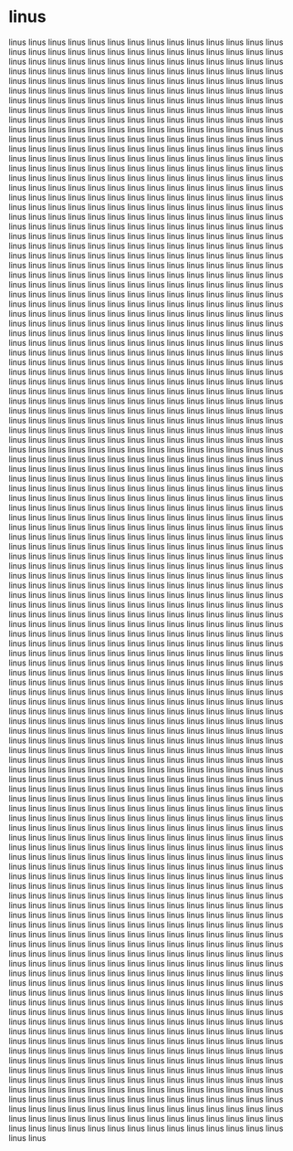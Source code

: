 <h1> linus </h1>
<p> linus linus linus linus linus linus linus linus linus linus linus linus linus linus linus linus linus linus linus linus linus linus linus linus linus linus linus linus linus linus linus linus linus linus linus linus linus linus linus linus linus linus linus linus linus linus linus linus linus linus linus linus linus linus linus linus linus linus linus linus linus linus linus linus linus linus linus linus linus linus linus linus linus linus linus linus linus linus linus linus linus linus linus linus linus linus linus linus linus linus linus linus linus linus linus linus linus linus linus linus linus linus linus linus linus linus linus linus linus linus linus linus linus linus linus linus linus linus linus linus linus linus linus linus linus linus linus linus linus linus linus linus linus linus linus linus linus linus linus linus linus linus linus linus linus linus linus linus linus linus linus linus linus linus linus linus linus linus linus linus linus linus linus linus linus linus linus linus linus linus linus linus linus linus linus linus linus linus linus linus linus linus linus linus linus linus linus linus linus linus linus linus linus linus linus linus linus linus linus linus linus linus linus linus linus linus linus linus linus linus linus linus linus linus linus linus linus linus linus linus linus linus linus linus linus linus linus linus linus linus linus linus linus linus linus linus linus linus linus linus linus linus linus linus linus linus linus linus linus linus linus linus linus linus linus linus linus linus linus linus linus linus linus linus linus linus linus linus linus linus linus linus linus linus linus linus linus linus linus linus linus linus linus linus linus linus linus linus linus linus linus linus linus linus linus linus linus linus linus linus linus linus linus linus linus linus linus linus linus linus linus linus linus linus linus linus linus linus linus linus linus linus linus linus linus linus linus linus linus linus linus linus linus linus linus linus linus linus linus linus linus linus linus linus linus linus linus linus linus linus linus linus linus linus linus linus linus linus linus linus linus linus linus linus linus linus linus linus linus linus linus linus linus linus linus linus linus linus linus linus linus linus linus linus linus linus linus linus linus linus linus linus linus linus linus linus linus linus linus linus linus linus linus linus linus linus linus linus linus linus linus linus linus linus linus linus linus linus linus linus linus linus linus linus linus linus linus linus linus linus linus linus linus linus linus linus linus linus linus linus linus linus linus linus linus linus linus linus linus linus linus linus linus linus linus linus linus linus linus linus linus linus linus linus linus linus linus linus linus linus linus linus linus linus linus linus linus linus linus linus linus linus linus linus linus linus linus linus linus linus linus linus linus linus linus linus linus linus linus linus linus linus linus linus linus linus linus linus linus linus linus linus linus linus linus linus linus linus linus linus linus linus linus linus linus linus linus linus linus linus linus linus linus linus linus linus linus linus linus linus linus linus linus linus linus linus linus linus linus linus linus linus linus linus linus linus linus linus linus linus linus linus linus linus linus linus linus linus linus linus linus linus linus linus linus linus linus linus linus linus linus linus linus linus linus linus linus linus linus linus linus linus linus linus linus linus linus linus linus linus linus linus linus linus linus linus linus linus linus linus linus linus linus linus linus linus linus linus linus linus linus linus linus linus linus linus linus linus linus linus linus linus linus linus linus linus linus linus linus linus linus linus linus linus linus linus linus linus linus linus linus linus linus linus linus linus linus linus linus linus linus linus linus linus linus linus linus linus linus linus linus linus linus linus linus linus linus linus linus linus linus linus linus linus linus linus linus linus linus linus linus linus linus linus linus linus linus linus linus linus linus linus linus linus linus linus linus linus linus linus linus linus linus linus linus linus linus linus linus linus linus linus linus linus linus linus linus linus linus linus linus linus linus linus linus linus linus linus linus linus linus linus linus linus linus linus linus linus linus linus linus linus linus linus linus linus linus linus linus linus linus linus linus linus linus linus linus linus linus linus linus linus linus linus linus linus linus linus linus linus linus linus linus linus linus linus linus linus linus linus linus linus linus linus linus linus linus linus linus linus linus linus linus linus linus linus linus linus linus linus linus linus linus linus linus linus linus linus linus linus linus linus linus linus linus linus linus linus linus linus linus linus linus linus linus linus linus linus linus linus linus linus linus linus linus linus linus linus linus linus linus linus linus linus linus linus linus linus linus linus linus linus linus linus linus linus linus linus linus linus linus linus linus linus linus linus linus linus linus linus linus linus linus linus linus linus linus linus linus linus linus linus linus linus linus linus linus linus linus linus linus linus linus linus linus linus linus linus linus linus linus linus linus linus linus linus linus linus linus linus linus linus linus linus linus linus linus linus linus linus linus linus linus linus linus linus linus linus linus linus linus linus linus linus linus linus linus linus linus linus linus linus linus linus linus linus linus linus linus linus linus linus linus linus linus linus linus linus linus linus linus linus linus linus linus linus linus linus linus linus linus linus linus linus linus linus linus linus linus linus linus linus linus linus linus linus linus linus linus linus linus linus linus linus linus linus linus linus linus linus linus linus linus linus linus linus linus linus linus linus linus linus linus linus linus linus linus linus linus linus linus linus linus linus linus linus linus linus linus linus linus linus linus linus linus linus linus linus linus linus linus linus linus linus linus linus linus linus linus linus linus linus linus linus linus linus linus linus linus linus linus linus linus linus linus linus linus linus linus linus linus linus linus linus linus linus linus linus linus linus linus linus linus linus linus linus linus linus linus linus linus linus linus linus linus linus linus linus linus linus linus linus linus linus linus linus linus linus linus linus linus linus linus linus linus linus linus linus linus linus linus linus linus linus linus linus linus linus linus linus linus linus linus linus linus linus linus linus linus linus linus linus linus linus linus linus linus linus linus linus linus linus linus linus linus linus linus linus linus linus linus linus linus linus linus linus linus linus linus linus linus linus linus linus linus linus linus linus linus linus linus linus linus linus linus linus linus linus linus linus linus linus linus linus linus linus linus linus linus linus linus linus linus linus linus linus linus linus linus linus linus linus linus linus linus linus linus linus linus linus linus linus linus linus linus linus linus linus linus linus linus linus linus linus linus linus linus linus linus linus linus linus linus linus linus linus linus linus linus linus linus linus linus linus linus linus linus linus linus linus linus linus linus linus linus linus linus linus linus linus linus linus linus linus linus linus linus linus linus linus linus linus linus linus linus linus linus linus linus linus linus linus linus linus linus linus linus linus linus linus linus linus linus linus linus linus linus linus linus linus linus linus linus linus linus linus linus linus linus linus linus linus linus linus linus linus linus linus linus linus linus linus linus linus linus linus linus linus linus linus linus linus linus linus linus linus linus linus linus linus linus linus linus linus linus linus linus linus linus linus linus linus linus linus linus linus linus linus linus linus linus linus linus linus linus linus linus linus linus linus linus linus linus linus linus linus linus linus linus linus linus linus linus linus linus linus linus linus linus linus linus linus linus linus linus linus linus linus linus linus linus linus linus linus linus linus linus linus linus linus linus linus linus linus linus linus linus linus linus linus linus linus linus linus linus linus linus linus linus linus linus linus linus linus linus linus linus linus linus linus linus linus linus linus linus linus linus linus linus linus linus linus linus linus linus linus linus linus linus linus linus linus linus linus linus linus linus linus linus linus linus linus linus linus linus linus linus linus linus linus linus linus linus linus linus linus linus linus linus linus linus linus linus linus linus linus linus linus linus linus linus linus linus linus linus linus linus linus linus linus linus linus linus linus linus linus linus linus linus linus linus linus linus linus linus linus linus linus linus linus linus linus linus linus linus linus linus linus linus linus linus linus linus linus linus linus linus linus linus linus linus linus linus linus linus linus linus linus linus linus linus linus linus linus </p>

